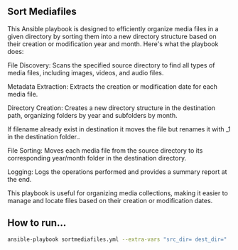 ## Sort Mediafiles
This Ansible playbook is designed to efficiently organize media files in a given directory by sorting them into a new directory structure based on their creation or modification year and month. Here's what the playbook does:

File Discovery: Scans the specified source directory to find all types of media files, including images, videos, and audio files.

Metadata Extraction: Extracts the creation or modification date for each media file.

Directory Creation: Creates a new directory structure in the destination path, organizing folders by year and subfolders by month.

If filename already exist in destination it moves the file but renames it with _1 in the destination folder..

File Sorting: Moves each media file from the source directory to its corresponding year/month folder in the destination directory.

Logging: Logs the operations performed and provides a summary report at the end.

This playbook is useful for organizing media collections, making it easier to manage and locate files based on their creation or modification dates.

## How to run...
```bash
ansible-playbook sortmediafiles.yml --extra-vars "src_dir= dest_dir="
```

